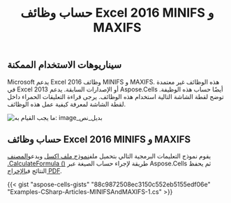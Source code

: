 ﻿---
title: حساب وظائف Excel 2016 MINIFS و MAXIFS
type: docs
weight: 300
url: /ar/net/calculation-of-excel-2016-minifs-and-maxifs-functions/
---
## **سيناريوهات الاستخدام الممكنة**
Microsoft يدعم Excel 2016 وظائف MINIFS و MAXIFS. هذه الوظائف غير معتمدة في Excel 2013 أو الإصدارات السابقة. يدعم Aspose.Cells أيضًا حساب هذه الوظيفة. توضح لقطة الشاشة التالية استخدام هذه الوظائف. يرجى قراءة التعليقات الحمراء داخل لقطة الشاشة لمعرفة كيفية عمل هذه الوظائف.

![ما يجب القيام به: image_بديل_نص](calculation-of-excel-2016-minifs-and-maxifs-functions_1.png)
## **حساب وظائف Excel 2016 MINIFS و MAXIFS**
 يقوم نموذج التعليمات البرمجية التالي بتحميل ملف[نموذج ملف اكسل](5115149.xlsx) ويدعو[المصنف .CalculateFormula ()](https://reference.aspose.com/cells/net/aspose.cells/workbook/methods/calculateformula) طريقة لإجراء حساب الصيغة عبر Aspose.Cells ثم يحفظ النتائج في[الإخراج PDF](5115154.pdf).



{{< gist "aspose-cells-gists" "88c9872508ec3150c552eb5155edf06e" "Examples-CSharp-Articles-MINIFSAndMAXIFS-1.cs" >}}
